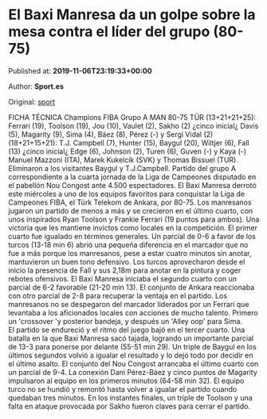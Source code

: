 
# El Baxi Manresa da un golpe sobre la mesa contra el líder del grupo (80-75)

Published at: **2019-11-06T23:19:33+00:00**

Author: **Sport.es**

Original: [sport](https://www.sport.es/es/noticias/baloncesto/baxi-manresa-golpe-sobre-mesa-contra-lider-del-grupo-80-75-7717504)

FICHA TÉCNICA
Champions FIBA Grupo A
MAN
80-75
TÜR
(13+21+21+25): Ferrari (19), Toolson (19), Jou (10), Vaulet (2), Sakho (2) ¿cinco inicial¿ Davis (5), Magarity (9), Sima (4), Báez (8), Pérez (-) y Sergi Vidal (2)
(18+21+15+21): T.J. Campbell (7), Hunter (15), Baygul (20), Wiltjer (6), Fall (13) ¿cinco inicial¿ Edge (6), Johnson (2), Turen (6), Guven (-) y Kaya (-)
Manuel Mazzoni (ITA), Marek Kukelcik (SVK) y Thomas Bissuel (TUR). Eliminaron a los visitantes Baygul y T.J.Campbell.
Partido del grupo A correspondiente a la cuarta jornada de la Liga de Campeones disputado en el pabellón Nou Congost ante 4.500 espectadores.
El Baxi Manresa derrotó este miércoles a uno de los equipos favoritos para conquistar la Liga de Campeones FIBA, el Türk Telekom de Ankara, por 80-75.
Los manresanos jugaron un partido de menos a más y se crecieron en el último cuarto, con unos inspirados Ryan Toolson y Frankie Ferrari (19 puntos para ambos). Una victoria que les mantiene invictos como locales en la competición.
El primer cuarto fue igualado en términos generales. Un parcial de 0-6 a favor de los turcos (13-18 min 6) abrió una pequeña diferencia en el marcador que no fue a más porque los manresanos, pese a estar cuatro minutos sin anotar, mantuvieron un buen tono defensivo. Los turcos aprovecharon desde el inicio la presencia de Fall y sus 2,18m para anotar en la pintura y coger rebotes ofensivos.
El Baxi Manresa iniciaba el segundo cuarto con un parcial de 6-2 favorable (21-20 min 13). El conjunto de Ankara reaccionaba con otro parcial de 2-8 para recuperar la ventaja en el partido. Los manresanos no se despegaron del marcador liderados por un Ferrari que levantaba a los aficionados locales con acciones de mucho talento. Primero un 'crossover 'y posterior bandeja, y después un 'Alley oop' para Sima.
El partido se endureció y el ritmo del juego bajó en el tercer cuarto. Una batalla en la que Baxi Manresa sacó tajada, logrando un importante parcial de 13-3 para ponerse por delante (55-51 min 29). Un triple de Baygul en los últimos segundos volvió a igualar el resultado y lo dejó todo por decidir en el último asalto.
El conjunto del Nou Congost arrancaba el último cuarto con un parcial de 9-4. La conexión Dani Pérez-Báez y cinco puntos de Magarity impulsaron al equipo en los primeros minutos (64-58 min 32). El equipo turco no se hundió y remontó hasta volver a igualar el partido cuando quedaban tres minutos.
En los instantes finales, un triple de Toolson y una falta en ataque provocada por Sakho fueron claves para cerrar el partido.
